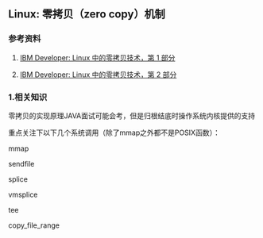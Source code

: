 ## Linux: 零拷贝（zero copy）机制

### 参考资料

1. [IBM Developer: Linux 中的零拷贝技术，第 1 部分](https://www.ibm.com/developerworks/cn/linux/l-cn-zerocopy1/index.html)

2. [IBM Developer: Linux 中的零拷贝技术，第 2 部分](https://www.ibm.com/developerworks/cn/linux/l-cn-zerocopy2/index.html)

### 1.相关知识

零拷贝的实现原理JAVA面试可能会考，但是归根结底时操作系统内核提供的支持

重点关注下以下几个系统调用（除了mmap之外都不是POSIX函数）：

mmap

sendfile

splice

vmsplice

tee

copy_file_range